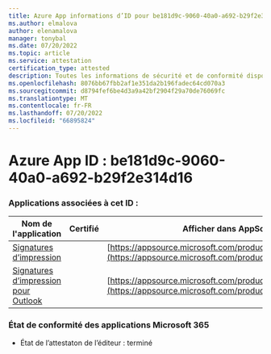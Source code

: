 ```yaml
---
title: Azure App informations d’ID pour be181d9c-9060-40a0-a692-b29f2e314d16
ms.author: elmalova
author: elenamalova
manager: tonybal
ms.date: 07/20/2022
ms.topic: article
ms.service: attestation
certification_type: attested
description: Toutes les informations de sécurité et de conformité disponibles pour be181d9c-9060-40a0-a692-b29f2e314d16.
ms.openlocfilehash: 8076bb67fbb2af1e351da2b196fadec64cd070a3
ms.sourcegitcommit: d8794fef6be4d3a9a42bf2904f29a70de76069fc
ms.translationtype: MT
ms.contentlocale: fr-FR
ms.lasthandoff: 07/20/2022
ms.locfileid: "66895824"
---
```

# <a name="azure-app-id-be181d9c-9060-40a0-a692-b29f2e314d16"></a>Azure App ID : be181d9c-9060-40a0-a692-b29f2e314d16


### <a name="apps-associated-with-this-id"></a>Applications associées à cet ID :
| **Nom de l'application** | **Certifié** | **Afficher dans AppSource** |
|--------------|---------------|-----------------------|
| [Signatures d’impression](../forward/WA200003216.md) |  | [https://appsource.microsoft.com/product/office/WA200003216](https://appsource.microsoft.com/product/office/WA200003216) |
| [Signatures d’impression pour Outlook](../forward/WA200003199.md) |  | [https://appsource.microsoft.com/product/office/WA200003199](https://appsource.microsoft.com/product/office/WA200003199) |

### <a name="microsoft-365-app-compliance-status"></a>État de conformité des applications Microsoft 365
- État de l’attestaton de l’éditeur : terminé

